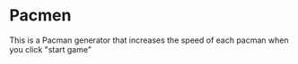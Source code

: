 # Pacmen
This is a Pacman generator that increases the speed of each pacman when you click "start game"
